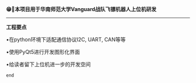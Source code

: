 **😁🎈本项目用于华南师范大学Vanguard战队飞镖机器人上位机研发**

-----------
__工程要点__


•在python环境下适配通信协议I2C, UART, CAN等等

•使用PyQt5进行开发图形化界面

•给读者留下上位机进一步的开发空间

``end``
